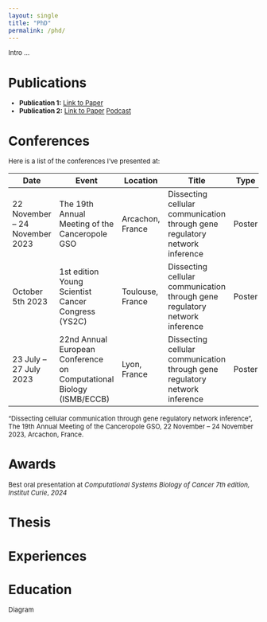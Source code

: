 ```yaml
---
layout: single
title: "PhD"
permalink: /phd/
---
```


<font size="2">

Intro ...
  
# Publications

- **Publication 1:** [Link to Paper](#)
- **Publication 2:** [Link to Paper](#)
[Podcast](https://example.com/podcast_ml_healthcare.wav)

# Conferences

Here is a list of the conferences I’ve presented at:

| Date       | Event                        | Location        | Title                       | Type   | Details |
|------------|------------------------------|-----------------|-----------------------------|--------|---------|
| 22 November – 24 November 2023 | The 19th Annual Meeting of the Canceropole GSO | Arcachon, France | Dissecting cellular communication through gene regulatory network inference | Poster | [GSO](https://www.canceropole-gso.org/page/manifestations/journees-gso/19th-annual-meeting-arcachon-2023/783-overview.html) |
| October 5th 2023 | 1st edition Young Scientist Cancer Congress (YS2C) | Toulouse, France | Dissecting cellular communication through gene regulatory network inference | Poster | [YS2C](https://www.crct-inserm.fr/en/ys2c_gso/) |
| 23 July – 27 July 2023 | 22nd Annual European Conference on Computational Biology (ISMB/ECCB) | Lyon, France | Dissecting cellular communication through gene regulatory network inference | Poster  | [ISMB/ECCB](https://www.iscb.org/ismbeccb2023) |

“Dissecting cellular communication through gene regulatory network inference”, The 19th Annual Meeting of the Canceropole GSO, 22 November – 24 November 2023, Arcachon, France.

# Awards

Best oral presentation at *Computational Systems Biology of Cancer 7th edition, Institut Curie*, *2024*

# Thesis

# Experiences

# Education

Diagram

</font>




